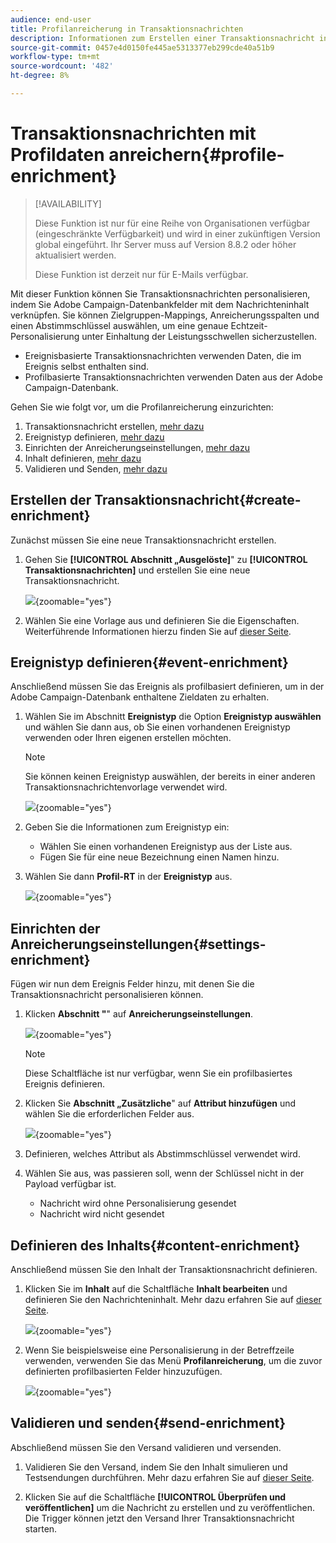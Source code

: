 ```yaml
---
audience: end-user
title: Profilanreicherung in Transaktionsnachrichten
description: Informationen zum Erstellen einer Transaktionsnachricht in der Campaign Web-Benutzeroberfläche
source-git-commit: 0457e4d0150fe445ae5313377eb299cde40a51b9
workflow-type: tm+mt
source-wordcount: '482'
ht-degree: 8%

---
```



# Transaktionsnachrichten mit Profildaten anreichern{#profile-enrichment}

>[!AVAILABILITY]
>
>Diese Funktion ist nur für eine Reihe von Organisationen verfügbar (eingeschränkte Verfügbarkeit) und wird in einer zukünftigen Version global eingeführt. Ihr Server muss auf Version 8.8.2 oder höher aktualisiert werden.
>
>Diese Funktion ist derzeit nur für E-Mails verfügbar.

Mit dieser Funktion können Sie Transaktionsnachrichten personalisieren, indem Sie Adobe Campaign-Datenbankfelder mit dem Nachrichteninhalt verknüpfen. Sie können Zielgruppen-Mappings, Anreicherungsspalten und einen Abstimmschlüssel auswählen, um eine genaue Echtzeit-Personalisierung unter Einhaltung der Leistungsschwellen sicherzustellen.

* Ereignisbasierte Transaktionsnachrichten verwenden Daten, die im Ereignis selbst enthalten sind.
* Profilbasierte Transaktionsnachrichten verwenden Daten aus der Adobe Campaign-Datenbank.

Gehen Sie wie folgt vor, um die Profilanreicherung einzurichten:

1. Transaktionsnachricht erstellen, [mehr dazu](#create-enrichment)
1. Ereignistyp definieren, [mehr dazu](#event-enrichment)
1. Einrichten der Anreicherungseinstellungen, [mehr dazu](#settings-enrichment)
1. Inhalt definieren, [mehr dazu](#content-enrichment)
1. Validieren und Senden, [mehr dazu](#send-enrichment)

## Erstellen der Transaktionsnachricht{#create-enrichment}

Zunächst müssen Sie eine neue Transaktionsnachricht erstellen.

1. Gehen Sie **[!UICONTROL Abschnitt „Ausgelöste]**&quot; zu **[!UICONTROL Transaktionsnachrichten]** und erstellen Sie eine neue Transaktionsnachricht.

   ![](assets/transactional-browse.png){zoomable="yes"}

1. Wählen Sie eine Vorlage aus und definieren Sie die Eigenschaften. Weiterführende Informationen hierzu finden Sie auf [dieser Seite](create-transactional.md#transactional-message).

## Ereignistyp definieren{#event-enrichment}

Anschließend müssen Sie das Ereignis als profilbasiert definieren, um in der Adobe Campaign-Datenbank enthaltene Zieldaten zu erhalten.

1. Wählen Sie im Abschnitt **Ereignistyp** die Option **Ereignistyp auswählen** und wählen Sie dann aus, ob Sie einen vorhandenen Ereignistyp verwenden oder Ihren eigenen erstellen möchten.

   >[!NOTE]
   >
   >Sie können keinen Ereignistyp auswählen, der bereits in einer anderen Transaktionsnachrichtenvorlage verwendet wird.

   ![](assets/profile-enrich.png){zoomable="yes"}

1. Geben Sie die Informationen zum Ereignistyp ein:

   * Wählen Sie einen vorhandenen Ereignistyp aus der Liste aus.
   * Fügen Sie für eine neue Bezeichnung einen Namen hinzu.

1. Wählen Sie dann **Profil-RT** in der **Ereignistyp** aus.

   ![](assets/profile-enrich1.png){zoomable="yes"}

## Einrichten der Anreicherungseinstellungen{#settings-enrichment}

Fügen wir nun dem Ereignis Felder hinzu, mit denen Sie die Transaktionsnachricht personalisieren können.

1. Klicken **Abschnitt &quot;**&quot; auf **Anreicherungseinstellungen**.

   ![](assets/profile-enrich2.png){zoomable="yes"}

   >[!NOTE]
   >
   >Diese Schaltfläche ist nur verfügbar, wenn Sie ein profilbasiertes Ereignis definieren.

1. Klicken Sie **Abschnitt „Zusätzliche**&quot; auf **Attribut hinzufügen** und wählen Sie die erforderlichen Felder aus.

   ![](assets/profile-enrich3.png){zoomable="yes"}

1. Definieren, welches Attribut als Abstimmschlüssel verwendet wird.

1. Wählen Sie aus, was passieren soll, wenn der Schlüssel nicht in der Payload verfügbar ist.

   * Nachricht wird ohne Personalisierung gesendet
   * Nachricht wird nicht gesendet

## Definieren des Inhalts{#content-enrichment}

Anschließend müssen Sie den Inhalt der Transaktionsnachricht definieren.

1. Klicken Sie im **Inhalt** auf die Schaltfläche **Inhalt bearbeiten** und definieren Sie den Nachrichteninhalt. Mehr dazu erfahren Sie auf [dieser Seite](create-transactional.md#transactional-content).

   ![](assets/template-content.png){zoomable="yes"}

1. Wenn Sie beispielsweise eine Personalisierung in der Betreffzeile verwenden, verwenden Sie das Menü **Profilanreicherung**, um die zuvor definierten profilbasierten Felder hinzuzufügen.

   ![](assets/profile-enrich4.png){zoomable="yes"}


## Validieren und senden{#send-enrichment}

Abschließend müssen Sie den Versand validieren und versenden.

1. Validieren Sie den Versand, indem Sie den Inhalt simulieren und Testsendungen durchführen. Mehr dazu erfahren Sie auf [dieser Seite](validate-transactional.md).

1. Klicken Sie auf die Schaltfläche **[!UICONTROL Überprüfen und veröffentlichen]** um die Nachricht zu erstellen und zu veröffentlichen. Die Trigger können jetzt den Versand Ihrer Transaktionsnachricht starten.


<!--
When creating the event configuration, select the Profile event targeting dimension (see Creating an event).

Add fields to the event, in order to be able to personalize the transactional message (see Defining the event attributes). You must add at least one field to create an enrichment. You do not need to create other fields such as First name and Last name as you will be able to use personalization fields from the Adobe Campaign database.

Create an enrichment in order to link the event to the Profile resource (see Enriching the event) and select this enrichment as the Targeting enrichment.


IMPORTANT
This step is mandatory for profile-based events.
Preview and publish the event (see Previewing and publishing the event).

When previewing the event, the REST API does not contain an attribute specifying the email address, mobile phone, or push notification specific attributes, as it will be retrieved from the Profile resource.

Once the event has been published, a transactional message linked to the new event is automatically created. In order for the event to trigger sending a transactional message, you must modify and publish the message that was just created…

Integrate the event into your website (see Integrate the event triggering).
-->

